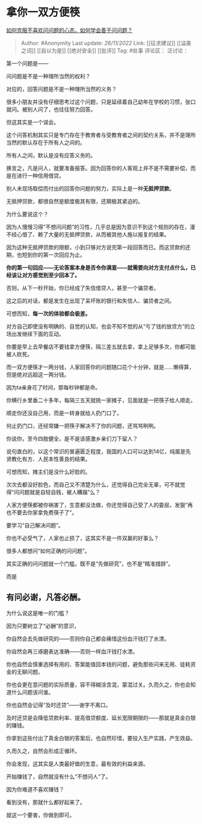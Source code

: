 # 拿你一双方便筷
[如何克服不喜欢问问题的心态，如何学会善于问问题？](https://www.zhihu.com/question/19813165/answer/2771979126)

> Author: #Anonymity
> Last update: *26/11/2022*
> Link: [[征求建议]] [[溢美之词]] [[自以为是]] [[绝对安全]] [[批评]]
> Tag: #处事
> 评论区：
> 泛讨论：

第一个问题是——

问问题是不是一种理所当然的权利？

对应的，回答问题是不是一种理所当然的义务？

很多小朋友并没有仔细思考过这个问题，只是延续着自己幼年在学校的习惯，张口就问。被别人问了，也往往努力回答。

但这其实是一个误会。

这个问答机制其实只是专门存在于教育者与受教育者之间的契约关系，并不是理所当然的默认存在于所有人之间的。

所有人之间，默认是没有应答义务的。

换言之，凡是问人，就要准备报答。因为回答你的人客观上并不是不需要补偿，而是在进行一种信用借贷。

别人未现场取偿而付出的回答你问题的努力，实际上是一种**无抵押贷款**。

无抵押贷款，都很自然是额度极其有限，还期极其紧迫的。

为什么要说这个？

因为人慢慢习得“不想问问题”的习性，几乎总是因为意识不到这个规则的存在，漫不经心借了、赖了大量的无抵押贷款，从而被其他人施以报复的结果。

因为这种无抵押贷款的限额，小到只够对方说完第一段回答而已。而这贷款的还期，也短到你的第一次回应为止。

**你的第一句回应——无论答案本身是否令你满意——就需要向对方支付点什么，已经该让对方感觉到至少回本了。**

否则，从下一秒开始，你已经成了失信借贷人，甚至一个骗贷者。

这之后的对话，都是发生在出现了呆坏账的银行和失信人、骗贷者之间。

可想而知，**每一次的体验都会极差。**

对方自己即使没有明确的、自觉的认知，也会不知不觉的从“亏了钱的放贷方”的立场出发继续下面的互动。

你要是早上去早餐店不要钱拿方便筷，隔三差五就去拿，拿上足够多次，你都可能被人砍死。

而一双方便筷才一两分钱，人家回答你的问题随口花个十分钟，就是……懒得算，但是绝对远超这一两分钱。

因为ta亲身花了时间，那每秒钟都是命。

你横行乡里垂二十多年，每隔三五天就挑一家摊子，见面就是一把筷子给人顺走。

顺走你还没自己用，而是一转身就给人扔门口了。

何止扔门口，还经常嫌一把筷子解决不了你的问题，还骂骂咧咧。

你说你，至今四肢健全，是不是该感激乡亲们刀下留人？

说句直白的，以这个常识的普遍匮乏程度，我国的人口可以达到14亿，纯属是先贤教化有方、人民本性善良的结果。

可想而知，摊主们是没什么好脸的。

次次去都没好脸色，而自己又不清楚为什么，还觉得自己完全无辜，可不就觉得“问问题就是自轻自贱，被人糟蹋”么？

人家方便筷都被你祸害了，生意都没法做，你还觉得自己受了人的委屈，发狠“再也不要去你家拿免费筷子了”。

要学习“自己解决问题”。

你也不必受气了，人家也止损了，这其实不是一件双赢的好事么？

很多人都想问“如何正确的问问题”。

其实正确的问问题就一个门槛，既不是“先做研究”，也不是“精准措辞”。

而是

## **有问必谢，凡答必酬。**

为什么说这是唯一的门槛？

因为只要树立了“必酬”的意识，

你自然会去先做研究的——否则你自己都会痛惜这份血汗钱打了水漂。

你自然会再三琢磨表达准确——否则一样血汗钱打水漂。

你也自然会慎重选择有用的、答案能值回本钱的问题，避免那些问来无用、徒耗资金的无聊问题。

你也会更在意问题的实际质量，容不得糊涂含混，蒙混过关。久而久之，你也会知道什么问题该问谁。

你也自然会记得“及时还贷”——谢字不离口。

及时还贷是会降低贷款利率、提高借贷额度、延长宽限期限的——那就是真金白银的赚钱。

你拿到这些付出了真金白银的答案后，也自然珍惜，要投入生产实践，产生效益。

久而久之，自然会形成正循环。

你会发现，这其实是人类最好做的生意，最有效的利益来源。

开始赚钱了，自然就没有什么“不想问人”了。

因为你难道不喜欢赚钱？

看到没有，那就什么都好起来了。

就这一个要害，你做到即可。
